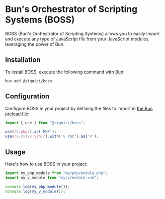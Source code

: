 # Bun's Orchestrator of Scripting Systems (BOSS)

BOSS (Bun's Orchestrator of Scripting Systems) allows you
to easily import and execute any type of JavaScript file
from your JavaScript modules, leveraging the power of Bun.

## Installation

To install BOSS, execute the following command with [Bun](https://bun.sh):

```shell
bun add @siguici/boss
```

## Configuration

Configure BOSS in your project by defining
the files to import in [the Bun preload file](https://bun.sh/docs/runtime/bunfig#preload):

```typescript
import { use } from "@siguici/boss";

use(/\.php/).as('PHP');
use(/\.(v|vv|vsh)/).with('v run').as('V');
```

## Usage

Here's how to use BOSS in your project:

```typescript
import my_php_module from "my/php/module.php";
import my_v_module from "my/v/module.vsh";

console.log(my_php_module());
console.log(my_v_module());
```
